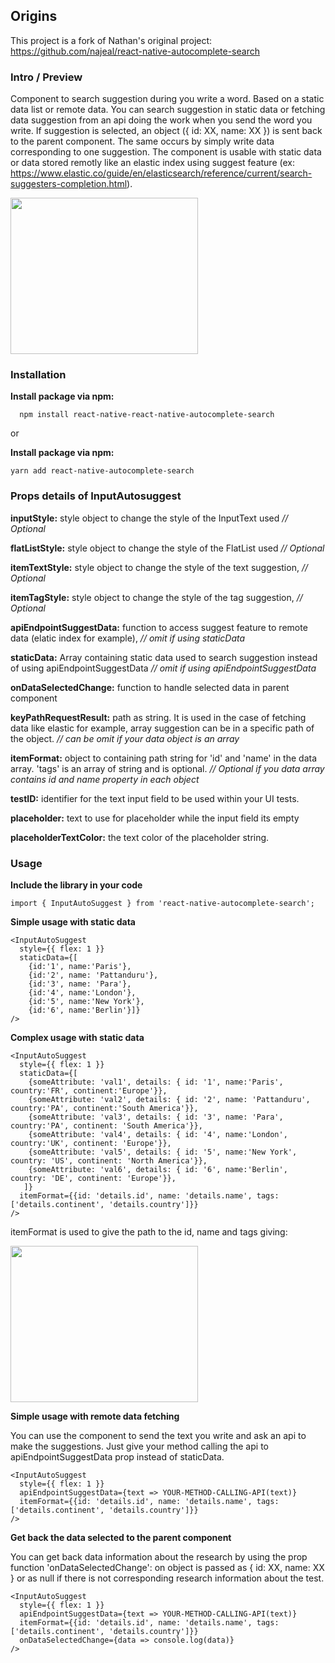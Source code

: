 ## Origins

This project is a fork of Nathan's original project: https://github.com/najeal/react-native-autocomplete-search


### Intro / Preview

Component to search suggestion during you write a word. Based on a static data list or remote data. You can search suggestion in static data or fetching data suggestion from an api doing the work when you send the word you write. If suggestion is selected, an object ({ id: XX, name: XX }) is sent back to the parent component. The same occurs by simply write data corresponding to one suggestion. The component is usable with static data or data stored remotly like an elastic index using suggest feature (ex: https://www.elastic.co/guide/en/elasticsearch/reference/current/search-suggesters-completion.html).

<img src="https://raw.githubusercontent.com/najeal/react-native-autocomplete-search/master/examples/result_images/react-native-autocomplete-search-complex.png" width="300" height="250"/>

### Installation



**Install package via npm:**
```
  npm install react-native-react-native-autocomplete-search
```

or

**Install package via npm:**
```
yarn add react-native-autocomplete-search
```

### Props details of InputAutosuggest

**inputStyle:** style object to change the style of the InputText used *// Optional*

**flatListStyle:** style object to change the style of the FlatList used *// Optional*

**itemTextStyle:** style object to change the style of the text suggestion, *// Optional*

**itemTagStyle:** style object to change the style of the tag suggestion, *// Optional*

**apiEndpointSuggestData:** function to access suggest feature to remote data (elatic index for example), *// omit if using staticData*

**staticData:** Array containing static data used to search suggestion instead of using apiEndpointSuggestData *// omit if using apiEndpointSuggestData*

**onDataSelectedChange:** function to handle selected data in parent component

**keyPathRequestResult:** path as string. It is used in the case of fetching data like elastic for example, array suggestion can be in a specific path of the object. *// can be omit if your data object is an array*

**itemFormat:** object to containing path string for 'id' and 'name' in the data array. 'tags' is an array of string and is optional. *// Optional if you data array contains id and name property in each object*

**testID:** identifier for the text input field to be used within your UI tests.

**placeholder:** text to use for placeholder while the input field its empty

**placeholderTextColor:** the text color of the placeholder string.

### Usage
**Include the library in your code**
```
import { InputAutoSuggest } from 'react-native-autocomplete-search';
```

**Simple usage with static data**

```
<InputAutoSuggest
  style={{ flex: 1 }}
  staticData={[
    {id:'1', name:'Paris'},
    {id:'2', name: 'Pattanduru'},
    {id:'3', name: 'Para'},
    {id:'4', name:'London'},
    {id:'5', name:'New York'},
    {id:'6', name:'Berlin'}]}
/>
```

**Complex usage with static data**
```
<InputAutoSuggest
  style={{ flex: 1 }}
  staticData={[
    {someAttribute: 'val1', details: { id: '1', name:'Paris', country:'FR', continent:'Europe'}},
    {someAttribute: 'val2', details: { id: '2', name: 'Pattanduru', country:'PA', continent:'South America'}},
    {someAttribute: 'val3', details: { id: '3', name: 'Para', country:'PA', continent: 'South America'}},
    {someAttribute: 'val4', details: { id: '4', name:'London', country:'UK', continent: 'Europe'}},
    {someAttribute: 'val5', details: { id: '5', name:'New York', country: 'US', continent: 'North America'}},
    {someAttribute: 'val6', details: { id: '6', name:'Berlin', country: 'DE', continent: 'Europe'}},
   ]}
  itemFormat={{id: 'details.id', name: 'details.name', tags:['details.continent', 'details.country']}}
/>
```

itemFormat is used to give the path to the id, name and tags giving:

<img src="https://raw.githubusercontent.com/najeal/react-native-autocomplete-search/master/examples/result_images/react-native-autocomplete-search-complex.png" width="300" height="250"/>


**Simple usage with remote data fetching**

You can use the component to send the text you write and ask an api to make the suggestions. Just give your method calling the api to apiEndpointSuggestData prop instead of staticData.
```
<InputAutoSuggest
  style={{ flex: 1 }}
  apiEndpointSuggestData={text => YOUR-METHOD-CALLING-API(text)}
  itemFormat={{id: 'details.id', name: 'details.name', tags:['details.continent', 'details.country']}}
/>
```

**Get back the data selected to the parent component**

You can get back data information about the research by using the prop function 'onDataSelectedChange':
on object is passed as { id: XX, name: XX } or as null if there is not corresponding research information about the test.

```
<InputAutoSuggest
  style={{ flex: 1 }}
  apiEndpointSuggestData={text => YOUR-METHOD-CALLING-API(text)}
  itemFormat={{id: 'details.id', name: 'details.name', tags:['details.continent', 'details.country']}}
  onDataSelectedChange={data => console.log(data)}
/>
```
